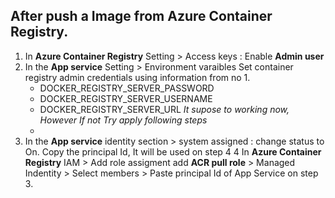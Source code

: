 ## After push a Image from Azure Container Registry.

1. In **Azure Container Registry**
   Setting > Access keys : Enable **Admin user** 
2. In the **App service** 
     Setting > Environment varaibles
     Set container registry admin credentials using information from no 1.
     - DOCKER_REGISTRY_SERVER_PASSWORD
     - DOCKER_REGISTRY_SERVER_USERNAME 
     - DOCKER_REGISTRY_SERVER_URL
*It supose to working now, However If not Try apply following steps*
     - 
3. In the **App service** 
     identity section >  system assigned :  change status to On.
     Copy the principal Id, It will be used on step 4
4 In **Azure Container Registry** 
     IAM > Add role assigment add **ACR pull role** > Managed Indentity > Select members > Paste principal Id of App Service on step 3.
